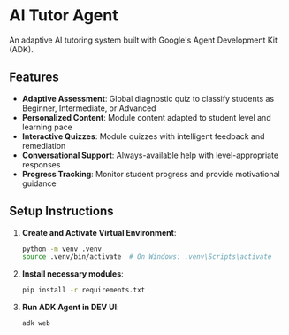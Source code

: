 # AI Tutor Agent

An adaptive AI tutoring system built with Google's Agent Development Kit (ADK).

## Features

- **Adaptive Assessment**: Global diagnostic quiz to classify students as Beginner, Intermediate, or Advanced
- **Personalized Content**: Module content adapted to student level and learning pace
- **Interactive Quizzes**: Module quizzes with intelligent feedback and remediation
- **Conversational Support**: Always-available help with level-appropriate responses
- **Progress Tracking**: Monitor student progress and provide motivational guidance

## Setup Instructions

1. **Create and Activate Virtual Environment**:
   ```bash
   python -m venv .venv
   source .venv/bin/activate  # On Windows: .venv\Scripts\activate

2. **Install necessary modules**:
   ```bash
   pip install -r requirements.txt

3. **Run ADK Agent in DEV UI**:
   ```bash
   adk web
